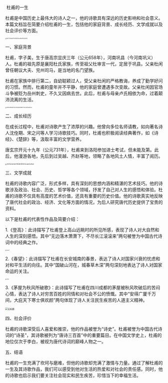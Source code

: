 ​                                                                              杜甫的一生

杜甫是中国历史上最伟大的诗人之一，他的诗歌具有深远的历史影响和社会意义。本篇文档旨在简要介绍杜甫的一生，包括他的家庭背景、成长经历、文学成就以及社会评价等方面。

<img src="C:\Users\zhang\Pictures\联想安卓照片\f5677636d679495483fee46b0843a398.jpeg" alt="f5677636d679495483fee46b0843a398" style="zoom: 25%;" />



一、家庭背景

杜甫，字子美，生于唐高宗显庆三年（公元658年），河南巩县（今河南巩义）人。杜甫的祖先原是襄阳杜氏家族，传至祖父杜审言一代，定居于巩县。父亲杜闲曾任朝议大夫、兖州司马，是当地的名门望族。

杜甫在家族中排行第二，自幼聪颖过人，受父亲杜闲的严格教诲，养成了勤学好问的习惯。然而，杜甫的童年并不平静，他的家庭曾遭遇多次变故。父亲杜闲因官场斗争被贬为岳州刺史，不久又因病去世。此后，杜甫与母亲卢氏相依为命，过着颠沛流离的生活。

<img src="C:\Users\zhang\Pictures\联想安卓照片\e824b899a9014c08d2fd4886077b02087af4f4cb.jpg" alt="e824b899a9014c08d2fd4886077b02087af4f4cb" style="zoom: 25%;" />

二、成长经历

在成长过程中，杜甫对诗歌产生了浓厚的兴趣。他曾向多位名师请教，如向著名诗人沈佺期、宋之问等人学习诗歌技巧。同时，杜甫也积极阅读经典著作，如《诗经》、《楚辞》等，汲取丰富的文学营养。

唐玄宗开元十九年（公元731年），杜甫来到洛阳参加进士考试，但未能及第。此后，他漫游各地，先后到过吴越、齐赵等地，领略了各地风土人情，丰富了阅历。

<img src="C:\Users\zhang\Pictures\联想安卓照片\4500e1dc8e576fd639097c6cab0cd0a2.jpeg" alt="4500e1dc8e576fd639097c6cab0cd0a2" style="zoom: 33%;" /> 

三、文学成就

杜甫的诗歌内容广泛，形式多样，具有深刻的思想内涵和精湛的艺术技巧。他的诗歌涉及政治、社会、历史、哲学等各个领域，抒发了自己对人生的感悟和体验。杜甫的诗歌不仅具有高度的艺术价值，还具有重要的历史价值。他的诗歌真实地反映了唐代社会的政治、经济、文化等方面的情况，为后人研究唐代历史提供了宝贵的资料。

以下是杜甫的代表性作品及简要介绍：

1.《登高》：此诗描写了杜甫登上高山远眺时的所见所感，表现了诗人对大自然和人生的深刻感悟。其中“无边落木萧萧下，不尽长江滚滚来”两句被誉为中国古代诗词中的经典之作。

<img src="C:\Users\zhang\Pictures\联想安卓照片\view1.jpg" alt="view1" style="zoom:25%;" />

2.《春望》：此诗描写了杜甫在长安城南的春景，表达了诗人对国家兴衰的忧虑和对和平生活的向往。其中“国破山河在，城春草木深”两句深刻地表达了诗人对国家命运的关注。

<img src="C:\Users\zhang\Pictures\联想安卓照片\view.jpg" alt="view" style="zoom: 25%;" />

3.《茅屋为秋风所破歌》：此诗描写了杜甫在四川成都的茅屋被秋风吹破后的苦闷心情，表达了诗人对穷苦百姓的同情和对社会不公的愤慨。其中“安得广厦千万间，大庇天下寒士俱欢颜”两句体现了诗人关注民生疾苦的人道主义精神。

<img src="C:\Users\zhang\Pictures\联想安卓照片\无标题.jpg" alt="无标题" style="zoom: 50%;" />

四、社会评价

杜甫的诗歌深受后人喜爱和推崇，他的作品被誉为“诗史”。杜甫被誉为中国古代诗词的“诗圣”，其诗歌被列为“唐诗三百首”中的重要篇目。在中国文学史上，杜甫的地位仅次于李白，被视为唐代诗词的巅峰人物之一。

五、结语

杜甫的一生充满了坎坷与磨难，但他的诗歌却充满了激情与力量。通过了解杜甫的一生及其诗歌作品，我们可以感受到他对生活的热爱和对社会的责任感。同时，他的诗歌也启示我们要关注社会现实和民生疾苦，珍惜当下的幸福生活。

